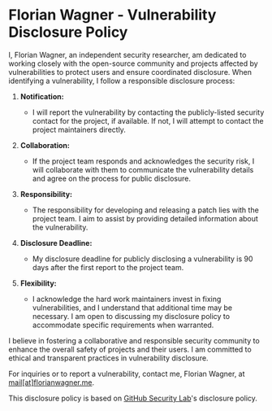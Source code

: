 # Florian Wagner - Vulnerability Disclosure Policy

I, Florian Wagner, an independent security researcher, am dedicated to working closely with the open-source community and projects affected by vulnerabilities to protect users and ensure coordinated disclosure. When identifying a vulnerability, I follow a responsible disclosure process:

1. **Notification:**
    - I will report the vulnerability by contacting the publicly-listed security contact for the project, if available. If not, I will attempt to contact the project maintainers directly.

2. **Collaboration:**
    - If the project team responds and acknowledges the security risk, I will collaborate with them to communicate the vulnerability details and agree on the process for public disclosure.

3. **Responsibility:**
    - The responsibility for developing and releasing a patch lies with the project team. I aim to assist by providing detailed information about the vulnerability.

4. **Disclosure Deadline:**
    - My disclosure deadline for publicly disclosing a vulnerability is 90 days after the first report to the project team.

5. **Flexibility:**
    - I acknowledge the hard work maintainers invest in fixing vulnerabilities, and I understand that additional time may be necessary. I am open to discussing my disclosure policy to accommodate specific requirements when warranted.

I believe in fostering a collaborative and responsible security community to enhance the overall safety of projects and their users. I am committed to ethical and transparent practices in vulnerability disclosure.

For inquiries or to report a vulnerability, contact me, Florian Wagner, at [mail[at]florianwagner.me](mailto:mail@florianwagner.me).

This disclosure policy is based on [GitHub Security Lab](https://securitylab.github.com/advisories/#policy)'s disclosure policy.
